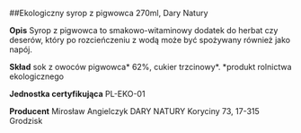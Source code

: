 ##Ekologiczny syrop z pigwowca 270ml, Dary Natury

**Opis** Syrop z pigwowca to smakowo-witaminowy dodatek do herbat czy deserów, który po rozcieńczeniu z wodą może być spożywany również jako napój. 

**Skład** sok z owoców pigwowca* 62%, cukier trzcinowy*. 
*produkt rolnictwa ekologicznego

**Jednostka certyfikująca** PL-EKO-01

**Producent** Mirosław Angielczyk DARY NATURY
Koryciny 73, 17-315 Grodzisk